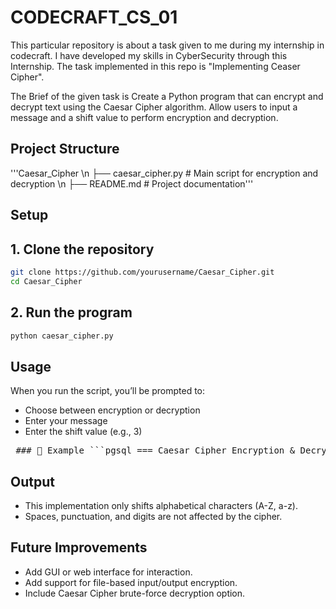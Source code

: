 # CODECRAFT_CS_01

This particular repository is about a task given to me during my internship in codecraft. I have developed my skills in CyberSecurity through this Internship. The task implemented in this repo is "Implementing Ceaser Cipher".  

The Brief of the given task is Create a Python program that can encrypt and decrypt text using the Caesar Cipher algorithm. Allow users to input a message and a shift value to perform encryption and decryption.

## Project Structure

'''Caesar_Cipher \n
├── caesar_cipher.py # Main script for encryption and decryption \n
├── README.md # Project documentation'''

## Setup

## 1. Clone the repository

```bash
git clone https://github.com/yourusername/Caesar_Cipher.git
cd Caesar_Cipher
```

## 2. Run the program

```bash
python caesar_cipher.py
```

## Usage
When you run the script, you’ll be prompted to:

- Choose between encryption or decryption  
- Enter your message  
- Enter the shift value (e.g., 3)

<pre lang="markdown"> ### 🔁 Example ```pgsql === Caesar Cipher Encryption & Decryption === Type 'encrypt' to encrypt or 'decrypt' to decrypt: encrypt Enter your message: Hello World! Enter shift value (e.g., 3): 3 Encrypted Message: Khoor Zruog! ``` </pre>

## Output 
- This implementation only shifts alphabetical characters (A-Z, a-z).
- Spaces, punctuation, and digits are not affected by the cipher.

## Future Improvements
- Add GUI or web interface for interaction.
- Add support for file-based input/output encryption.
- Include Caesar Cipher brute-force decryption option.


